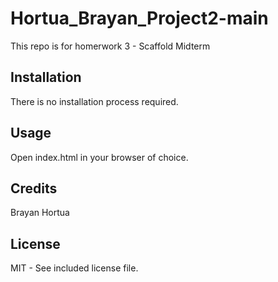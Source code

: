 # Hortua_Brayan_Project2-main
This repo is for homerwork 3 - Scaffold Midterm

## Installation
There is no installation process required.

## Usage
Open index.html in your browser of choice.

## Credits
Brayan Hortua

## License
MIT - See included license file.